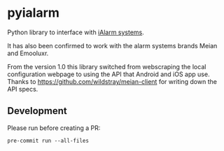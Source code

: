 # pyialarm
Python library to interface with [iAlarm systems](https://www.antifurtocasa365.it/).

It has also been confirmed to work with the alarm systems brands Meian and Emooluxr.

From the version 1.0 this library switched from webscraping the local configuration webpage to using the API that Android and iOS app use.
Thanks to https://github.com/wildstray/meian-client for writing down the API specs.


## Development

Please run before creating a PR:

`pre-commit run --all-files`
